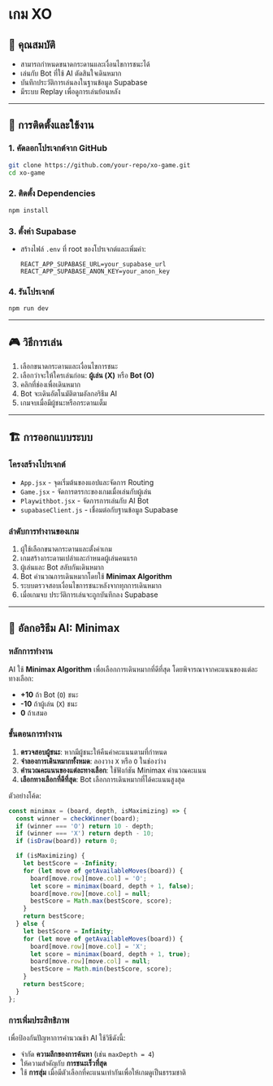 # เกม XO 
## 📌 คุณสมบัติ
- สามารถกำหนดขนาดกระดานและเงื่อนไขการชนะได้
- เล่นกับ Bot ที่ใช้ AI ตัดสินใจเดินหมาก
- บันทึกประวัติการเล่นลงในฐานข้อมูล Supabase
- มีระบบ Replay เพื่อดูการเล่นย้อนหลัง

---

## 🚀 การติดตั้งและใช้งาน

### 1. คัดลอกโปรเจกต์จาก GitHub
```sh
git clone https://github.com/your-repo/xo-game.git
cd xo-game
```

### 2. ติดตั้ง Dependencies
```sh
npm install
```

### 3. ตั้งค่า Supabase

- สร้างไฟล์ `.env` ที่ root ของโปรเจกต์และเพิ่มค่า:
  ```env
  REACT_APP_SUPABASE_URL=your_supabase_url
  REACT_APP_SUPABASE_ANON_KEY=your_anon_key
  ```

### 4. รันโปรเจกต์
```sh
npm run dev
```

---

## 🎮 วิธีการเล่น
1. เลือกขนาดกระดานและเงื่อนไขการชนะ
2. เลือกว่าจะให้ใครเล่นก่อน: **ผู้เล่น (X)** หรือ **Bot (O)**
3. คลิกที่ช่องเพื่อเดินหมาก
4. Bot จะเดินอัตโนมัติตามอัลกอริธึม AI
5. เกมจบเมื่อมีผู้ชนะหรือกระดานเต็ม

---

## 🏗️ การออกแบบระบบ

### โครงสร้างโปรเจกต์
- `App.jsx` - จุดเริ่มต้นของแอปและจัดการ Routing
- `Game.jsx` - จัดการตรรกะของเกมเมื่อเล่นกับผู้เล่น
- `Playwithbot.jsx` - จัดการการเล่นกับ AI Bot
- `supabaseClient.js` - เชื่อมต่อกับฐานข้อมูล Supabase

### ลำดับการทำงานของเกม
1. ผู้ใช้เลือกขนาดกระดานและตั้งค่าเกม
2. เกมสร้างกระดานเปล่าและกำหนดผู้เล่นคนแรก
3. ผู้เล่นและ Bot สลับกันเดินหมาก
4. Bot คำนวณการเดินหมากโดยใช้ **Minimax Algorithm**
5. ระบบตรวจสอบเงื่อนไขการชนะหลังจากทุกการเดินหมาก
6. เมื่อเกมจบ ประวัติการเล่นจะถูกบันทึกลง Supabase

---

## 🤖 อัลกอริธึม AI: Minimax
### หลักการทำงาน
AI ใช้ **Minimax Algorithm** เพื่อเลือกการเดินหมากที่ดีที่สุด โดยพิจารณาจากคะแนนของแต่ละทางเลือก:
- **+10** ถ้า Bot (`O`) ชนะ
- **-10** ถ้าผู้เล่น (`X`) ชนะ
- **0** ถ้าเสมอ

### ขั้นตอนการทำงาน
1. **ตรวจสอบผู้ชนะ**: หากมีผู้ชนะให้คืนค่าคะแนนตามที่กำหนด
2. **จำลองการเดินหมากทั้งหมด**: ลองวาง `X` หรือ `O` ในช่องว่าง
3. **คำนวณคะแนนของแต่ละทางเลือก**: ใช้ฟังก์ชัน Minimax คำนวณคะแนน
4. **เลือกทางเลือกที่ดีที่สุด**: Bot เลือกการเดินหมากที่ได้คะแนนสูงสุด

ตัวอย่างโค้ด:
```js
const minimax = (board, depth, isMaximizing) => {
  const winner = checkWinner(board);
  if (winner === 'O') return 10 - depth;
  if (winner === 'X') return depth - 10;
  if (isDraw(board)) return 0;

  if (isMaximizing) {
    let bestScore = -Infinity;
    for (let move of getAvailableMoves(board)) {
      board[move.row][move.col] = 'O';
      let score = minimax(board, depth + 1, false);
      board[move.row][move.col] = null;
      bestScore = Math.max(bestScore, score);
    }
    return bestScore;
  } else {
    let bestScore = Infinity;
    for (let move of getAvailableMoves(board)) {
      board[move.row][move.col] = 'X';
      let score = minimax(board, depth + 1, true);
      board[move.row][move.col] = null;
      bestScore = Math.min(bestScore, score);
    }
    return bestScore;
  }
};
```

### การเพิ่มประสิทธิภาพ
เพื่อป้องกันปัญหาการคำนวณช้า AI ใช้วิธีดังนี้:
- จำกัด **ความลึกของการค้นหา** (เช่น `maxDepth = 4`)
- ให้ความสำคัญกับ **การชนะเร็วที่สุด**
- ใช้ **การสุ่ม** เมื่อมีตัวเลือกที่คะแนนเท่ากันเพื่อให้เกมดูเป็นธรรมชาติ






